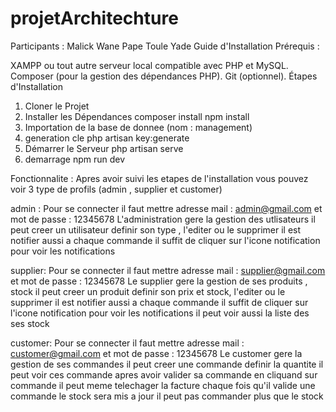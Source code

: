# projetArchitechture

Participants :
Malick Wane
Pape Toule Yade
Guide d'Installation 
Prérequis :

XAMPP ou tout autre serveur local compatible avec PHP et MySQL.
Composer (pour la gestion des dépendances PHP).
Git (optionnel).
Étapes d'Installation
1. Cloner le Projet
2. Installer les Dépendances
      composer install
      npm install
3. Importation de la base de donnee (nom : management) 
4. generation cle
    php artisan key:generate
5. Démarrer le Serveur
   php artisan serve
7. demarrage
   npm run dev


Fonctionnalite : 
Apres avoir suivi les etapes de l'installation vous pouvez voir 3 type de profils (admin , supplier et customer)

admin :
Pour se connecter il faut mettre adresse mail : admin@gmail.com et mot de passe : 12345678
L'administration gere la gestion des utlisateurs il peut creer un utilisateur definir son type , l'editer ou le supprimer
il est notifier aussi a chaque commande il suffit de cliquer sur l'icone notification pour voir les notifications

supplier:
Pour se connecter il faut mettre adresse mail : supplier@gmail.com et mot de passe : 12345678
Le supplier gere la gestion de ses produits , stock il peut creer un produit definir son prix et stock, l'editer ou le supprimer
il est notifier aussi a chaque commande il suffit de cliquer sur l'icone notification pour voir les notifications
il peut voir aussi la liste des ses stock

customer:
Pour se connecter il faut mettre adresse mail : customer@gmail.com et mot de passe : 12345678
Le customer gere la gestion de ses commandes il peut creer une commande definir la quantite 
il peut voir ces commande apres avoir valider sa commande en cliquand sur commande il peut meme telechager la facture 
chaque fois qu'il valide une commande le stock sera mis a jour il peut pas commander plus que le stock
